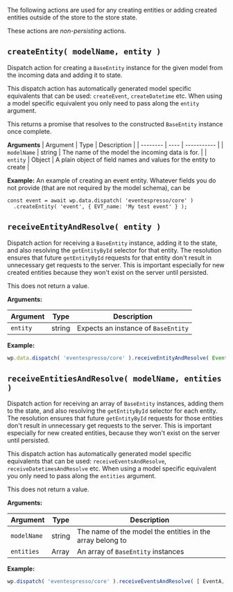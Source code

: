 The following actions are used for any creating entities or adding created entities outside of the store to the store state.

These actions are *non-persisting* actions.

## `createEntity( modelName, entity )`
Dispatch action for creating a `BaseEntity` instance for the given model from the incoming data and adding it to state.

This dispatch action has automatically generated model specific equivalents that can be used: `createEvent`, `createDatetime` etc.  When using a model specific equivalent you only need to pass along the `entity` argument.

This returns a promise that resolves to the constructed `BaseEntity` instance once complete.

**Arguments**
| Argument | Type | Description |
| -------- | ---- | ----------- |
| `modelName`         | string      | The name of the model the incoming data is for.             |
| `entity` | Object | A plain object of field names and values for the entity to create |

**Example:**
An example of creating an event entity.  Whatever fields you do not provide (that are not required by the model schema), can be 
```
const event = await wp.data.dispatch( 'eventespresso/core' )
  .createEntity( 'event', { EVT_name: 'My test event' } );
```

## `receiveEntityAndResolve( entity )`
Dispatch action for receiving a `BaseEntity` instance, adding it to the state, and also resolving the `getEntityById` selector for that entity.  The resolution ensures that future `getEntityById` requests for that entity don't result in unnecessary get requests to the server.  This is important especially for new created entities because they won't exist on the server until persisted.

This does not return a value.

**Arguments:**

| Argument | Type   | Description                        |
| -------- | ------ | -----------------------------------|
| `entity` | string | Expects an instance of `BaseEntity`|

**Example:**
```js
wp.data.dispatch( 'eventespresso/core' ).receiveEntityAndResolve( Event );
```
## `receiveEntitiesAndResolve( modelName, entities )`
Dispatch action for receiving an array of `BaseEntity` instances, adding them to the state, and also resolving the `getEntityById` selector for each entity.  The resolution ensures that future `getEntityById` requests for those entities don't result in unnecessary get requests to the server.  This is important especially for new created entities, because they won't exist on the server until persisted.

This dispatch action has automatically generated model specific equivalents that can be used: `receiveEventsAndResolve`, `receiveDatetimesAndResolve` etc.  When using a model specific equivalent you only need to pass along the `entities` argument.

This does not return a value.

**Arguments:**

| Argument    | Type   | Description                                               |
| ----------- | ------ | --------------------------------------------------------- |
| `modelName` | string | The name of the model the entities in the array belong to |
| `entities`  | Array  | An array of `BaseEntity` instances                        |
**Example:**
```js
wp.dispatch( 'eventespresso/core' ).receiveEventsAndResolve( [ EventA, EventB ] );
```